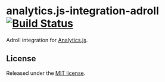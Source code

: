 # analytics.js-integration-adroll [![Build Status][ci-badge]][ci-link]

Adroll integration for [Analytics.js][].

## License

Released under the [MIT license](LICENSE).


[Analytics.js]: https://segment.com/docs/libraries/analytics.js/
[ci-link]: https://circleci.com/gh/segment-integrations/analytics.js-integration-adroll
[ci-badge]: https://circleci.com/gh/segment-integrations/analytics.js-integration-adroll.svg?style=svg
